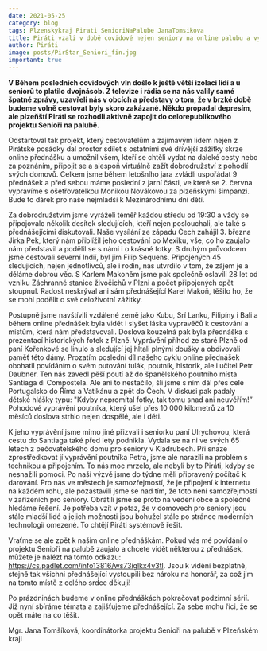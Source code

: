 ```yaml
---
date: 2021-05-25
category: blog
tags: Plzenskykraj Pirati SenioriNaPalube JanaTomsikova
title: Piráti vzali v době covidové nejen seniory na online palubu a vyrazili společně na cesty!
author: Piráti
image: posts/PirStar_Seniori_fin.jpg
important: true
---
```


**V Během posledních covidových vln došlo k ještě větší izolaci lidí a u seniorů to platilo dvojnásob. Z televize i rádia se na nás valily samé špatné zprávy, uzavřeli nás v obcích a představy o tom, že v brzké době budeme volně cestovat byly skoro zakázané. Někdo propadal depresím, ale plzeňští Piráti se rozhodli aktivně zapojit do celorepublikového projektu Senioři na palubě.**

Odstartoval tak projekt, který cestovatelům a zajímavým lidem nejen z Pirátské posádky dal prostor sdílet s ostatními své dřívější zážitky skrze online přednášku a umožnil všem, kteří se chtěli vydat na daleké cesty nebo za poznáním, připojit se a alespoň virtuálně zažít dobrodružství z pohodlí svých domovů. Celkem jsme během letošního jara zvládli uspořádat 9 přednášek a před sebou máme poslední z jarní části, ve které se 2. června vypravíme s ošetřovatelkou Monikou Novákovou za plzeňskými šimpanzi. Bude to dárek pro naše nejmladší k Mezinárodnímu dni dětí.

Za dobrodružstvím jsme vyráželi téměř každou středu od 19:30 a vždy se připojovalo několik desítek sledujících, kteří nejen poslouchali, ale také s přednášejícími diskutovali. Naše vysílání ze západu Čech zahájil 3. března Jirka Pek, který nám přiblížil jeho cestování po Mexiku, vše, co ho zaujalo nám představil a podělil se s námi i o krásné fotky. S druhým průvodcem jsme cestovali severní Indií, byl jím Filip Sequens. Připojených 45  sledujících, nejen jednotlivců, ale i rodin, nás utvrdilo v tom, že zájem je a děláme dobrou věc. S Karlem Makoněm jsme pak společně oslavili 28 let od vzniku Záchranné stanice živočichů v Plzni a počet připojených opět stoupnul. Radost neskrýval ani sám přednášející Karel Makoň, těšilo ho, že se mohl podělit o své celoživotní zážitky.

Postupně jsme navštívili vzdálené země jako Kubu, Srí Lanku, Filipíny i Bali a během online přednášek byla vidět i slyšet láska vypravěčů k cestování a místům, která nám představovali. Doslova kouzelná pak byla přednáška s prezentací historických fotek z Plzně. Vyprávění příhod ze staré Plzně od paní Kořenkové se linulo a sledující jej hltali plnými doušky a obdivovali paměť této dámy. Prozatím poslední díl našeho cyklu online přednášek obohatil povídáním o svém putování tulák, poutník, historik, ale i učitel Petr Daubner. Ten nás zavedl pěší poutí až do španělského poutního místa Santiaga di Compostela. Ale ani to nestačilo, šli jsme s ním dál přes celé Portugalsko do Říma a Vatikánu a zpět do Čech. V diskusi pak padaly dětské hlášky typu: "Kdyby nepromítal fotky, tak tomu snad ani neuvěřím!” Pohodové vyprávění poutníka, který ušel přes 10 000 kilometrů za 10 měsíců doslova strhlo nejen dospělé, ale i děti.

K jeho vyprávění jsme mimo jiné přizvali i seniorku paní Ulrychovou, která cestu do Santiaga také před lety podnikla. Vydala se na ni ve svých 65 letech z pečovatelského domu pro seniory v Kladrubech. Při snaze zprostředkovat jí vyprávění poutníka Petra, jsme ale narazili na problém s technikou a připojením. To nás moc mrzelo, ale nebyli by to Piráti, kdyby se nesnažili pomoci. Po naší výzvě jsme do týdne měli připravený počítač k darování. Pro nás ve městech je samozřejmostí, že je připojení k internetu na každém rohu, ale pozastavili jsme se nad tím, že toto není samozřejmostí v zařízeních pro seniory. Obrátili jsme se proto na vedení obce a společně hledáme řešení. Je potřeba vzít v potaz, že v domovech pro seniory jsou stále mladší lidé a jejich možnosti jsou bohužel stále po stránce moderních technologií omezené. To chtějí Piráti systémově řešit.

Vraťme se ale zpět k našim online přednáškám. Pokud vás mé povídání o projektu Senioři na palubě zaujalo a chcete vidět některou z přednášek, můžete je nalézt na tomto odkazu: https://cs.padlet.com/info13816/ws73iglkx4v3tl. Jsou k vidění bezplatně, stejně tak všichni přednášející vystoupili bez nároku na honorář, za což jim na tomto místě z celého srdce děkuji! 

Po prázdninách  budeme v online přednáškách pokračovat podzimní sérií. Již nyní sbíráme témata a zajišťujeme přednášející. Za sebe mohu říci, že se opět máte na co těšit.

Mgr. Jana Tomšíková, koordinátorka projektu Senioři na palubě v Plzeňském kraji
